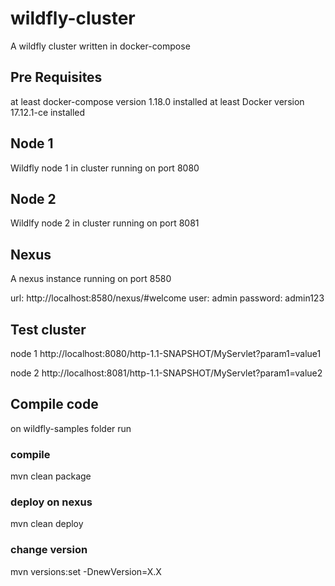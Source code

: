 # wildfly-cluster
A wildfly cluster written in docker-compose

## Pre Requisites
at least docker-compose version 1.18.0 installed
at least Docker version 17.12.1-ce installed

## Node 1
Wildfly node 1 in cluster running on port 8080

## Node 2
Wildlfy node 2 in cluster running on port 8081

## Nexus

A nexus instance running on port 8580

url: http://localhost:8580/nexus/#welcome
user: admin
password: admin123


## Test cluster

node 1
http://localhost:8080/http-1.1-SNAPSHOT/MyServlet?param1=value1

node 2
http://localhost:8081/http-1.1-SNAPSHOT/MyServlet?param1=value2

## Compile code

on wildfly-samples folder run

### compile
mvn clean package

### deploy on nexus
mvn clean deploy

### change version
mvn versions:set -DnewVersion=X.X


